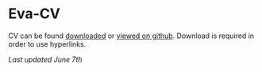 # Eva-CV

CV can be found [downloaded](https://github.com/evaherbst/Eva-CV/raw/main/CV_Herbst.pdf) or [viewed on github](https://github.com/evaherbst/Eva-CV/blob/main/CV_Herbst.pdf). Download is required in order to use hyperlinks.

*Last updated June 7th*

